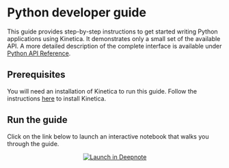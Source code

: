 # Python developer guide
This guide provides step-by-step instructions to get started writing Python applications using Kinetica. It demonstrates only a small set of the available API. A more detailed description of the complete interface is available under [Python API Reference](https://docs.kinetica.com/7.1/api/python/).
## Prerequisites
You will need an installation of Kinetica to run this guide. Follow the instructions [here](https://www.kinetica.com/try/) to install Kinetica.

## Run the guide
Click on the link below to launch an interactive notebook that walks you through the guide. 

<div align="center">
<a href="https://deepnote.com/project/Kinetica-Developers-Guide-NQTcms-UTHm6N9MZQjvrIA/%2Fpython_dev_guide.ipynb" target="_blank"><img src="https://deepnote.com/buttons/launch-in-deepnote-white.svg" alt="Launch in Deepnote"></a>
</div>
